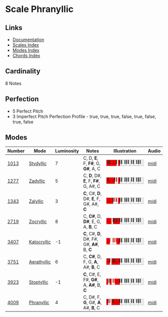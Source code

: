 # Scale Phranyllic

## Links

- [Documentation](README.md)
- [Scales Index](Scales.md)
- [Modes Index](Modes.md)
- [Chords Index](Chords.md)

## Cardinality

8 Notes

## Perfection

- 5 Perfect Pitch
- 3 Imperfect Pitch
Perfection Profile - true, true, true, false, true, false, true, false

## Modes

| Number | Mode | Luminosity | Notes | Illustration | Audio |
|--------|------|------------|-------|--------------|-------|
| [1013](https://ianring.com/musictheory/scales/1013) | [Stydyllic](ModeStydyllic.md) | 7 | C, D, **E**, F, **F#**, G, **G#**, A, C | ![CNaturalStydyllic](ModeCNaturalStydyllic.png) | [midi](https://github.com/edipermadi/music/blob/main/docs/ModeCNaturalStydyllic.mid?raw=true) | 
| [1277](https://ianring.com/musictheory/scales/1277) | [Zadyllic](ModeZadyllic.md) | 5 | C, **D**, D#, **E**, F, **F#**, G, A#, C | ![CNaturalZadyllic](ModeCNaturalZadyllic.png) | [midi](https://github.com/edipermadi/music/blob/main/docs/ModeCNaturalZadyllic.mid?raw=true) | 
| [1343](https://ianring.com/musictheory/scales/1343) | [Zalyllic](ModeZalyllic.md) | 3 | **C**, C#, **D**, D#, **E**, F, G#, A#, **C** | ![CNaturalZalyllic](ModeCNaturalZalyllic.png) | [midi](https://github.com/edipermadi/music/blob/main/docs/ModeCNaturalZalyllic.mid?raw=true) | 
| [2719](https://ianring.com/musictheory/scales/2719) | [Zocryllic](ModeZocryllic.md) | 8 | C, **C#**, D, **D#**, E, G, A, **B**, C | ![CNaturalZocryllic](ModeCNaturalZocryllic.png) | [midi](https://github.com/edipermadi/music/blob/main/docs/ModeCNaturalZocryllic.mid?raw=true) | 
| [3407](https://ianring.com/musictheory/scales/3407) | [Katocryllic](ModeKatocryllic.md) | -1 | **C**, C#, **D**, D#, F#, G#, **A#**, B, **C** | ![CNaturalKatocryllic](ModeCNaturalKatocryllic.png) | [midi](https://github.com/edipermadi/music/blob/main/docs/ModeCNaturalKatocryllic.mid?raw=true) | 
| [3751](https://ianring.com/musictheory/scales/3751) | [Aerathyllic](ModeAerathyllic.md) | 6 | C, **C#**, D, F, G, **A**, A#, **B**, C | ![CNaturalAerathyllic](ModeCNaturalAerathyllic.png) | [midi](https://github.com/edipermadi/music/blob/main/docs/ModeCNaturalAerathyllic.mid?raw=true) | 
| [3923](https://ianring.com/musictheory/scales/3923) | [Stoptyllic](ModeStoptyllic.md) | -1 | **C**, C#, E, F#, **G#**, A, **A#**, B, **C** | ![CNaturalStoptyllic](ModeCNaturalStoptyllic.png) | [midi](https://github.com/edipermadi/music/blob/main/docs/ModeCNaturalStoptyllic.mid?raw=true) | 
| [4009](https://ianring.com/musictheory/scales/4009) | [Phranyllic](ModePhranyllic.md) | 4 | C, D#, F, **G**, G#, **A**, A#, **B**, C | ![CNaturalPhranyllic](ModeCNaturalPhranyllic.png) | [midi](https://github.com/edipermadi/music/blob/main/docs/ModeCNaturalPhranyllic.mid?raw=true) | 
